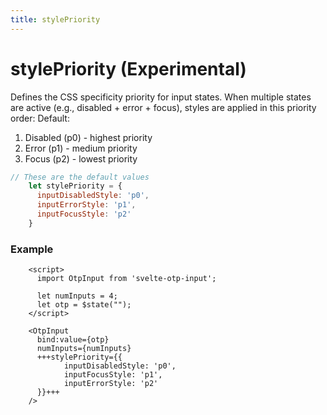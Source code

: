 ```yaml
---
title: stylePriority
---
```


# stylePriority (Experimental)
Defines the CSS specificity priority for input states. When multiple states are active (e.g., disabled + error + focus), styles are applied in this priority order:
Default:
1. Disabled (p0) - highest priority
2. Error (p1) - medium priority
3. Focus (p2) - lowest priority

```js
// These are the default values
    let stylePriority = {
      inputDisabledStyle: 'p0',
      inputErrorStyle: 'p1',
      inputFocusStyle: 'p2'
    }
```

### Example
```svelte
    <script>
      import OtpInput from 'svelte-otp-input';
      
      let numInputs = 4;
      let otp = $state("");
    </script>
    
    <OtpInput
      bind:value={otp}
      numInputs={numInputs}
      +++stylePriority={{
            inputDisabledStyle: 'p0',
            inputFocusStyle: 'p1',
            inputErrorStyle: 'p2'
      }}+++
    />
```